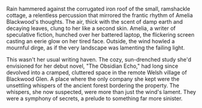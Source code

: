 Rain hammered against the corrugated iron roof of the small, ramshackle cottage, a relentless percussion that mirrored the frantic rhythm of Amelia Blackwood's thoughts.  The air, thick with the scent of damp earth and decaying leaves, clung to her like a second skin.  Amelia, a writer of speculative fiction, hunched over her battered laptop, the flickering screen casting an eerie glow on her tired face.  Outside, the wind howled a mournful dirge, as if the very landscape was lamenting the failing light.

This wasn't her usual writing haven.  The cozy, sun-drenched study she'd envisioned for her debut novel, "The Obsidian Echo," had long since devolved into a cramped, cluttered space in the remote Welsh village of Blackwood Glen.  A place where the only company she kept were the unsettling whispers of the ancient forest bordering the property.  The whispers, she now suspected, were more than just the wind's lament.  They were a symphony of secrets, a prelude to something far more sinister.
